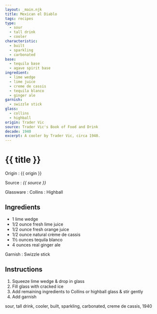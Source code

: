 ```yaml
---
layout: _main.njk
title: Mexican el Diablo
tags: recipes
type:
  - sour
  - tall drink
  - cooler
characteristic:
  - built
  - sparkling
  - carbonated
base:
  - tequila base
  - agave spirit base
ingredient:
  - lime wedge
  - lime juice
  - creme de cassis
  - tequila blanco
  - ginger ale
garnish:
  - swizzle stick
glass:
  - collins
  - highball
origin: Trader Vic
source: Trader Vic's Book of Food and Drink
decade: 1940
excerpt: A cooler by Trader Vic, circa 1940.
---
```


<!-- markdownlint-disable MD025 -->
# {{ title }}
<!-- markdownlint-enable MD025 -->

Origin
  : {{ origin }}

Source
  : <cite><span data-pagefind-filter="Source">{{ source }}</span></cite>

Glassware
  : <span data-pagefind-filter="Glassware">Collins</span>
  : <span data-pagefind-filter="Glassware">Highball</span>

## Ingredients

- 1 lime wedge
- 1/2 ounce fresh lime juice
- 1/2 ounce fresh orange juice
- 1/2 ounce natural crème de cassis
- 1&frac12; ounces tequila blanco
- 4 ounces real ginger ale

Garnish
  : <span data-pagefind-filter="Garnish">Swizzle stick</span>

## Instructions

1. Squeeze lime wedge & drop in glass
2. Fill glass with cracked ice
3. Add remaining ingredients to Collins or highball glass & stir gently
4. Add garnish

<div
  data-cat[0]="Drink"
  data-type[0]="Sour"
  data-type[1]="Tall drink"
  data-type[2]="Cooler"
  data-char[0]="Built"
  data-char[1]="Sparkling"
  data-char[2]="Carbonated"
  data-base[0]="Tequila"
  data-base[1]="Agave spirits"
  data-ingredient[0]="Lime wedge"
  data-ingredient[1]="Lime juice"
  data-ingredient[2]="Crème de cassis"
  data-ingredient[3]="Tequila blanco"
  data-ingredient[4]="Ginger ale"
  data-origin[0]="Trader Vic"
  data-origin[1]="Victor Bergeron"
  data-decade[0]="1940"
  data-pagefind-filter="
    Category[data-cat[0]],
    Type[data-type[0]],
    Type[data-type[1]],
    Type[data-type[2]],
    Characteristic[data-char[0]],
    Characteristic[data-char[1]],
    Characteristic[data-char[2]],
    Base[data-base[0]],
    Base[data-base[1]],
    Ingredient[data-ingredient[0]],
    Ingredient[data-ingredient[1]],
    Ingredient[data-ingredient[2]],
    Ingredient[data-ingredient[3]],
    Ingredient[data-ingredient[4]],
    Origin[data-origin[0]],
    Origin[data-origin[1]],
    Decade[data-decade[0]]
  "
>
</div>

<div class="keywords" aria-hidden>sour, tall drink, cooler, built, sparkling, carbonated, creme de cassis, 1940</div>
